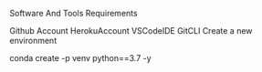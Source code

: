 Software And Tools Requirements

Github Account
HerokuAccount
VSCodeIDE
GitCLI
Create a new environment

conda create -p venv python==3.7 -y
